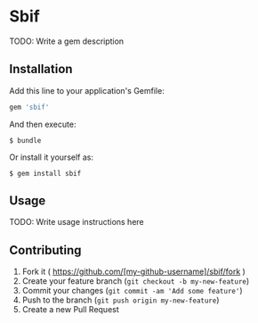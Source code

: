 # Sbif

TODO: Write a gem description

## Installation

Add this line to your application's Gemfile:

```ruby
gem 'sbif'
```

And then execute:

    $ bundle

Or install it yourself as:

    $ gem install sbif

## Usage

TODO: Write usage instructions here

## Contributing

1. Fork it ( https://github.com/[my-github-username]/sbif/fork )
2. Create your feature branch (`git checkout -b my-new-feature`)
3. Commit your changes (`git commit -am 'Add some feature'`)
4. Push to the branch (`git push origin my-new-feature`)
5. Create a new Pull Request
